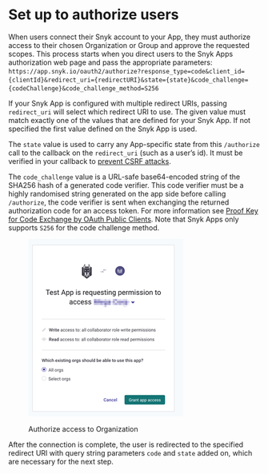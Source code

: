 # Set up to authorize users

When users connect their Snyk account to your App, they must authorize access to their chosen Organization or Group and approve the requested scopes. This process starts when you direct users to the Snyk Apps authorization web page and pass the appropriate parameters: `https://app.snyk.io/oauth2/authorize?response_type=code&client_id={clientId}&redirect_uri={redirectURI}&state={state}&code_challenge={codeChallenge}&code_challenge_method=S256`

If your Snyk App is configured with multiple redirect URIs, passing `redirect_uri` will select which redirect URI to use. The given value must match exactly one of the values that are defined for your Snyk App. If not specified the first value defined on the Snyk App is used.

The `state` value is used to carry any App-specific state from this `/authorize` call to the callback on the `redirect_uri` (such as a user’s id). It must be verified in your callback to [prevent CSRF attacks](https://datatracker.ietf.org/doc/html/rfc6749#section-10.12).

The `code_challenge` value is a URL-safe base64-encoded string of the SHA256 hash of a generated code verifier. This code verifier must be a highly randomised string generated on the app side before calling `/authorize`, the code verifier is sent when exchanging the returned authorization code for an access token. For more information see [Proof Key for Code Exchange by OAuth Public Clients](https://datatracker.ietf.org/doc/html/rfc7636). Note that Snyk Apps only supports `S256` for the code challenge method.

<figure><img src="../../../../.gitbook/assets/image (118).png" alt="Authorize access to Organization"><figcaption><p>Authorize access to Organization</p></figcaption></figure>

After the connection is complete, the user is redirected to the specified redirect URI with query string parameters `code` and `state` added on, which are necessary for the next step.
